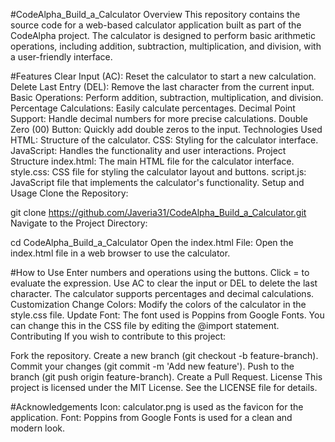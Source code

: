 #CodeAlpha_Build_a_Calculator
Overview
This repository contains the source code for a web-based calculator application built as part of the CodeAlpha project. The calculator is designed to perform basic arithmetic operations, including addition, subtraction, multiplication, and division, with a user-friendly interface.

#Features
Clear Input (AC): Reset the calculator to start a new calculation.
Delete Last Entry (DEL): Remove the last character from the current input.
Basic Operations: Perform addition, subtraction, multiplication, and division.
Percentage Calculations: Easily calculate percentages.
Decimal Point Support: Handle decimal numbers for more precise calculations.
Double Zero (00) Button: Quickly add double zeros to the input.
Technologies Used
HTML: Structure of the calculator.
CSS: Styling for the calculator interface.
JavaScript: Handles the functionality and user interactions.
Project Structure
index.html: The main HTML file for the calculator interface.
style.css: CSS file for styling the calculator layout and buttons.
script.js: JavaScript file that implements the calculator's functionality.
Setup and Usage
Clone the Repository:


git clone https://github.com/Javeria31/CodeAlpha_Build_a_Calculator.git
Navigate to the Project Directory:


cd CodeAlpha_Build_a_Calculator
Open the index.html File: Open the index.html file in a web browser to use the calculator.

#How to Use
Enter numbers and operations using the buttons.
Click = to evaluate the expression.
Use AC to clear the input or DEL to delete the last character.
The calculator supports percentages and decimal calculations.
Customization
Change Colors: Modify the colors of the calculator in the style.css file.
Update Font: The font used is Poppins from Google Fonts. You can change this in the CSS file by editing the @import statement.
Contributing
If you wish to contribute to this project:

Fork the repository.
Create a new branch (git checkout -b feature-branch).
Commit your changes (git commit -m 'Add new feature').
Push to the branch (git push origin feature-branch).
Create a Pull Request.
License
This project is licensed under the MIT License. See the LICENSE file for details.

#Acknowledgements
Icon: calculator.png is used as the favicon for the application.
Font: Poppins from Google Fonts is used for a clean and modern look.
